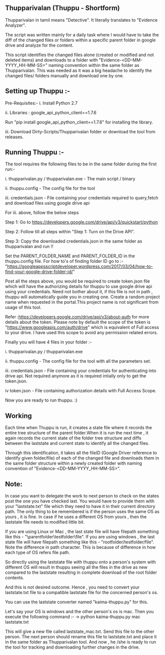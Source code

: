Thupparivalan (Thuppu - Shortform)
----------------------------------

Thupparivalan in tamil means "Detective". It literally translates to "Evidence Analyzer".

The script was written mainly for a daily task where I would have to take the diff of the changed files or folders within a specific parent folder in google drive and analyze for the content. 

This script identifies the changed files alone (created or modified and not deleted items) and downloads to a folder with "Evidence-<DD-MM-YYYY_HH-MM-SS>" naming convention within the same folder as Thupparivalan. This was needed as it was a big headache to identify the changed files/ folders manually and download one by one.


Setting up Thuppu :-
-----------------------------------

Pre-Requisites:-
i. Install Python 2.7

ii. Libraries :
  google_api_python_client==1.7.6
  
  Run "pip install google_api_python_client==1.7.6" for installing the library.
  
iii. Download Dirty-Scripts/Thupparivalan folder or download the tool from releases.


Running Thuppu :-
------------------

The tool requires the following files to be in the same folder during the first run:-

i. thupparivalan.py / thupparivalan.exe - The main script / binary

ii. thuppu.config - The config file for the tool

iii. credentials.json - File containing your credentials required to query,fetch and download files using google drive api 

For iii. above, follow the below steps 

Step 1: Go to https://developers.google.com/drive/api/v3/quickstart/python

Step 2: Follow till all steps within  "Step 1: Turn on the Drive API".

Step 3: Copy the downloaded credentials.json in the same folder as thupparivalan and run !!


Set the PARENT_FOLDER_NAME and PARENT_FOLDER_ID in the thuppu.config file.
For how to's of  finding folder ID  go to :-
"https://googleappsscriptdeveloper.wordpress.com/2017/03/04/how-to-find-your-google-drive-folder-id/"

Post all the steps above, you would be required to create token.json file which will have the authorizing details for thuppu to use google drive api using your credentials. Need not bother about it, if this file is not in path , thuppu will automatically guide you in creating one. Create a random project name when requested in the portal.This project name is not significant from usage of this tool.

Refer :https://developers.google.com/drive/api/v3/about-auth for more details about the token. Please note by default the scope of the token is "https://www.googleapis.com/auth/drive" which is equivalent of Full access to your drive. I have used this scope to avoid any permission related errors.


Finally you will have 4 files in your folder :-

i. thupparivalan.py / thupparivalan.exe 

ii. thuppu.config - The config file for the tool with all the parameters set.

iii. credentials.json - File containing your credentials for authenticating into drive api. Not required anymore as it is required intially only to get the token.json. 

iv token.json - File containing authorization details with Full Access Scope.

Now you are ready to run thuppu. :) 


Working 
--------

Each time when Thuppu is run, it creates a state file where it records the entire tree structure of the parent folder.When it is run the next time , it again records the current state of the folder tree structure and diffs between the laststate and current state to identify all the changed files.

Through this identification, it takes all the fileID (Google Driver reference to identify given folder/file) of each of the changed file and downloads them in the same folder structure within a newly created folder with naming convention of "Evidence-<DD-MM-YYYY_HH-MM-SS>". 

Note:
-----

In case you want to delegate the work to next person to check on the states post the one you have checked last. You would have to provide them with your "laststate.txt" file which they need to have it in their current directory path. The only thing to be remembered is if the person uses the same OS as yours , it is fine. In case if he uses a different OS from yours , then the laststate file needs to modified little bit.

If you are using Linux or Mac , the last state file will have filepath something like this -  "\parentfolder\testfolder\file".
If you are using windows , the last state file will have filepath something like this - "rootfolder/testfolder/file". Note the difference in path character. This is because of difference in how each type of OS refers file path.

So directly using the laststate file with thuppu onto a person's system with different OS will result in thuppu seeing all the files in the drive as new compared to the laststate resulting in complete download of the root folder contents. 

And this is not desired outcome. Hence , you need to convert your laststate.txt file to a compatible laststate file for the concerned person's os.

You can use the laststate converter named "kaima-thuppu.py" for this.

Let's say your OS is windows and the other person's os is mac.
Then you execute the following command :-
-> python kaima-thuppu.py mac laststate.txt

This will give a new file called laststate_mac.txt. Send this file to the other person.
The next person should rename this file to laststate.txt and place it in the same folder as Thupparivalan tool. And now , he /she is ready to run the tool for tracking and downloading further changes in the drive.
